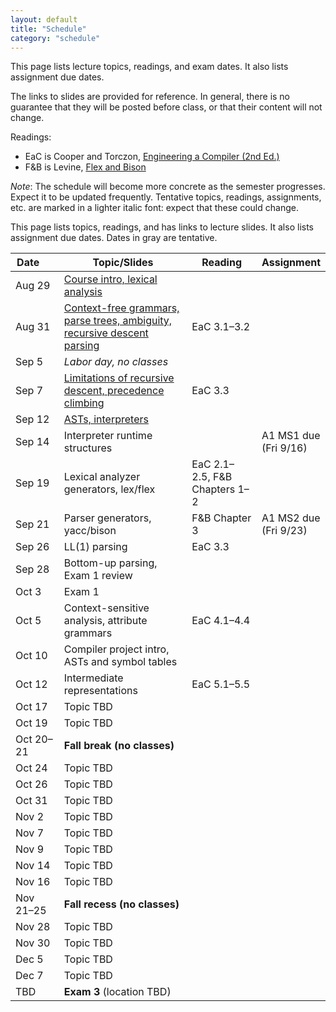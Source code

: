 ```yaml
---
layout: default
title: "Schedule"
category: "schedule"
---
```


This page lists lecture topics, readings, and exam dates.  It also lists assignment due dates.

The links to slides are provided for reference.  In general, there is no
guarantee that they will be posted before class, or that their content
will not change.

Readings:

* EaC is Cooper and Torczon, [Engineering a Compiler (2nd
  Ed.)](https://www.elsevier.com/books/engineering-a-compiler/cooper/978-0-12-088478-0)
* F&amp;B is Levine, [Flex and Bison](https://www.oreilly.com/library/view/flex-bison/9780596805418/)

*Note*: The schedule will become more concrete as the semester
progresses. Expect it to be updated frequently.  Tentative topics,
readings, assignments, etc. are marked <span class="tentative">in
a lighter italic font</span>: expect that these could change.

This page lists topics, readings, and has links to lecture slides.
It also lists assignment due dates.  Dates <span class="tentative">in
gray</span> are tentative.

Date&nbsp;&nbsp;&nbsp;&nbsp;&nbsp; | Topic/Slides | Reading | Assignment
------------------ | ------------ | ------- | ----------
Aug 29 | [Course intro, lexical analysis](lectures/lecture01-public.pdf) |  | 
Aug 31 | [Context-free grammars, parse trees, ambiguity, recursive descent parsing](lectures/lecture02-public.pdf) | EaC 3.1–3.2 | 
Sep 5 | *Labor day, no classes* |  | 
Sep 7 | [Limitations of recursive descent, precedence climbing](lectures/lecture03-public.pdf) | EaC 3.3 | 
Sep 12 | [ASTs, interpreters](lectures/lecture04-public.pdf) |  | 
Sep 14 | <span class='tentative'>Interpreter runtime structures</span> |  | <span class='tentative'>A1 MS1 due<br>(Fri 9/16)</span>
Sep 19 | <span class='tentative'>Lexical analyzer generators, lex/flex</span> | <span class='tentative'>EaC 2.1–2.5, F&amp;B Chapters 1–2</span> | 
Sep 21 | <span class='tentative'>Parser generators, yacc/bison</span> | <span class='tentative'>F&amp;B Chapter 3</span> | <span class='tentative'>A1 MS2 due<br>(Fri 9/23)</span>
Sep 26 | <span class='tentative'>LL(1) parsing</span> | <span class='tentative'>EaC 3.3</span> | 
Sep 28 | <span class='tentative'>Bottom-up parsing, Exam 1 review</span> |  | 
Oct 3 | <span class='tentative'>Exam 1</span> |  | 
Oct 5 | <span class='tentative'>Context-sensitive analysis, attribute grammars</span> | <span class='tentative'>EaC 4.1–4.4</span> | 
Oct 10 | <span class='tentative'>Compiler project intro, ASTs and symbol tables</span> |  | 
Oct 12 | <span class='tentative'>Intermediate representations</span> | <span class='tentative'>EaC 5.1–5.5</span> | 
Oct 17 | <span class='tentative'>Topic TBD</span> |  | 
Oct 19 | <span class='tentative'>Topic TBD</span> |  | 
Oct 20–21 | **Fall break (no classes)** |  | 
Oct 24 | <span class='tentative'>Topic TBD</span> |  | 
Oct 26 | <span class='tentative'>Topic TBD</span> |  | 
Oct 31 | <span class='tentative'>Topic TBD</span> |  | 
Nov 2 | <span class='tentative'>Topic TBD</span> |  | 
Nov 7 | <span class='tentative'>Topic TBD</span> |  | 
Nov 9 | <span class='tentative'>Topic TBD</span> |  | 
Nov 14 | <span class='tentative'>Topic TBD</span> |  | 
Nov 16 | <span class='tentative'>Topic TBD</span> |  | 
Nov 21–25 | **Fall recess (no classes)** |  | 
Nov 28 | <span class='tentative'>Topic TBD</span> |  | 
Nov 30 | <span class='tentative'>Topic TBD</span> |  | 
Dec 5 | <span class='tentative'>Topic TBD</span> |  | 
Dec 7 | <span class='tentative'>Topic TBD</span> |  | 
TBD | **Exam 3** (location TBD) |  | 
